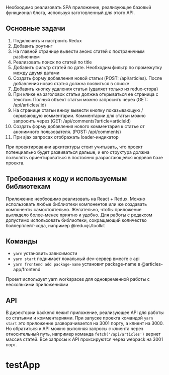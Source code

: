 Необходимо реализовать SPA приложение, реализующее базовый функционал блога, используя заготовленный для этого API.

## Основные задачи

1. Подключить и настроить Redux
2. Добавить роутинг
3. На главной странице вывести анонс статей с постраничным разбиением
4. Реализовать поиск по статей по title
5. Добавить фильтр статей по дате. Необходим фильтр по промежутку между двумя датами
6. Создать форму добавления новой статьи (POST: /api/articles). После добавления новая статья должна появиться в списке
7. Добавить кнопку удаления статьи (удаляет только из redux-стора)
8. При клике на заголовок статьи должна открываться ее страница с текстом. Полный объект статьи можно запросить через (GET: /api/articles/:id)
9. На странице статьи внизу вывести кнопку показывающую / скрывающую комментарии. Комментарии для статьи можно запросить через (GET: /api/comments?article=articleId)
10. Создать форму добавления нового комментария к статье от анонимного пользователя. (POST: /api/comments)
11. При ajax запросах отображать loader-индикатор

При проектировании архитектуры стоит учитывать, что проект потенциально будет развиваться дальше, и его структура должна позволять ориентироваться в постоянно разрастающейся кодовой базе проекта.

## Требования к коду и используемым библиотекам

Приложение необходимо реализовать на React + Redux. Можно использовать любые библиотеки компонентов или же создавать компоненты самостоятельно. Желательно, чтобы приложение выглядело более-менее приятно и удобно. Для работы с редаксом допустимо использовать библиотеки, сокращающий количество бойлерплейт-кода, например @reduxjs/toolkit

## Команды

- `yarn` установить зависимости
- `yarn start` поднимает локальный dev-сервер вместе с api
- `yarn frontend add package-name` установит package-name в @articles-app/frontend

Проект использует yarn workspaces для одновременной работы с несколькими приложениями

## API

В директории backend лежит приложение, реализующее API для работы со статьями и комментариями. При запуске проекта командой `yarn start` это приложение разворачивается на 3001 порту, а клиент на 3000. Но обратиться к API можно выполняя запросы с клиента через относительный путь, например команда `fetch('/api/articles')` вернет массив статей. Все запросы к API проксируются через webpack на 3001 порт.
# testApp
